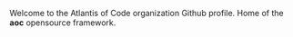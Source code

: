 Welcome to the Atlantis of Code organization Github profile.
Home of the **aoc** opensource framework.